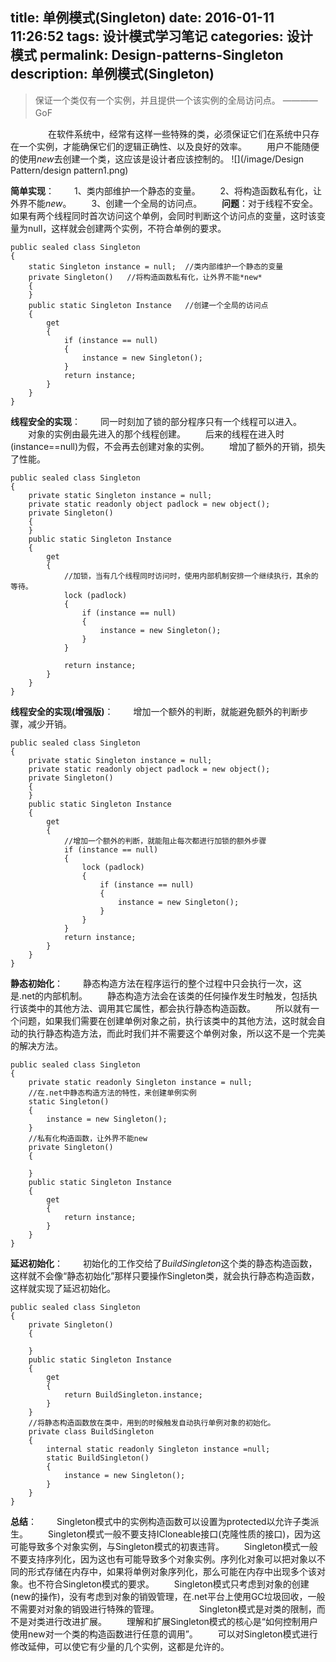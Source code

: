 title: 单例模式(Singleton)
date: 2016-01-11 11:26:52
tags: 设计模式学习笔记
categories: 设计模式
permalink: Design-patterns-Singleton
description: 单例模式(Singleton)
---
>保证一个类仅有一个实例，并且提供一个该实例的全局访问点。     ————GoF　　

　　
　　在软件系统中，经常有这样一些特殊的类，必须保证它们在系统中只存在一个实例，才能确保它们的逻辑正确性、以及良好的效率。
　　用户不能随便的使用*new*去创建一个类，这应该是设计者应该控制的。
![](/image/Design Pattern/design pattern1.png)<!--more-->

**简单实现**：
　　1、类内部维护一个静态的变量。
　　2、将构造函数私有化，让外界不能*new*。
　　3、创建一个全局的访问点。
　　**问题**：对于线程不安全。如果有两个线程同时首次访问这个单例，会同时判断这个访问点的变量，这时该变量为null，这样就会创建两个实例，不符合单例的要求。
```
public sealed class Singleton
{
    static Singleton instance = null;  //类内部维护一个静态的变量
    private Singleton()   //将构造函数私有化，让外界不能*new*
    {
    }
    public static Singleton Instance   //创建一个全局的访问点
    {
        get
        {
            if (instance == null)
            {
                instance = new Singleton();
            }
            return instance;
        }
    }
}
```

**线程安全的实现**：
　　同一时刻加了锁的部分程序只有一个线程可以进入。
　　对象的实例由最先进入的那个线程创建。
　　后来的线程在进入时(instance==null)为假，不会再去创建对象的实例。
　　增加了额外的开销，损失了性能。
```
public sealed class Singleton
{
    private static Singleton instance = null;
    private static readonly object padlock = new object();
    private Singleton()
    {
    }
    public static Singleton Instance
    {
        get
        {
            //加锁，当有几个线程同时访问时，使用内部机制安排一个继续执行，其余的等待。
            lock (padlock)
            {
                if (instance == null)
                {
                    instance = new Singleton();
                }
            }

            return instance;
        }
    }
}
```

**线程安全的实现(增强版)**：
　　增加一个额外的判断，就能避免额外的判断步骤，减少开销。
```
public sealed class Singleton
{
    private static Singleton instance = null;
    private static readonly object padlock = new object();
    private Singleton()
    {
    }
    public static Singleton Instance
    {
        get
        {
            //增加一个额外的判断，就能阻止每次都进行加锁的额外步骤
            if (instance == null)
            {
                lock (padlock)
                {
                    if (instance == null)
                    {
                        instance = new Singleton();
                    }
                }
            }
            return instance;
        }
    }
}
```

**静态初始化**：
　　静态构造方法在程序运行的整个过程中只会执行一次，这是.net的内部机制。
　　静态构造方法会在该类的任何操作发生时触发，包括执行该类中的其他方法、调用其它属性，都会执行静态构造函数。
　　所以就有一个问题，如果我们需要在创建单例对象之前，执行该类中的其他方法，这时就会自动的执行静态构造方法，而此时我们并不需要这个单例对象，所以这不是一个完美的解决方法。
```
public sealed class Singleton
{
    private static readonly Singleton instance = null;
    //在.net中静态构造方法的特性，来创建单例实例
    static Singleton()
    {
        instance = new Singleton(); 
    }
    //私有化构造函数，让外界不能new
    private Singleton() 
    {

    }
    public static Singleton Instance
    {
        get
        {
            return instance;
        }
    }
}
```

**延迟初始化**：
　　初始化的工作交给了*BuildSingleton*这个类的静态构造函数，这样就不会像“静态初始化”那样只要操作Singleton类，就会执行静态构造函数，这样就实现了延迟初始化。
```
public sealed class Singleton
{
    private Singleton()
    {

    }
    public static Singleton Instance
    {
        get
        {
            return BuildSingleton.instance;
        }
    }
    //将静态构造函数放在类中，用到的时候触发自动执行单例对象的初始化。
    private class BuildSingleton
    {
        internal static readonly Singleton instance =null;
        static BuildSingleton()
        {
            instance = new Singleton();
        }
    }
}
```

**总结**：
　　Singleton模式中的实例构造函数可以设置为protected以允许子类派生。
　　Singleton模式一般不要支持ICloneable接口(克隆性质的接口)，因为这可能导致多个对象实例，与Singleton模式的初衷违背。
　　Singleton模式一般不要支持序列化，因为这也有可能导致多个对象实例。序列化对象可以把对象以不同的形式存储在内存中，如果将单例对象序列化，那么可能在内存中出现多个该对象。也不符合Singleton模式的要求。
　　Singleton模式只考虑到对象的创建(new的操作)，没有考虑到对象的销毁管理，在.net平台上使用GC垃圾回收，一般不需要对对象的销毁进行特殊的管理。
　　
　　Singleton模式是对类的限制，而不是对类进行改进扩展。
　　理解和扩展Singleton模式的核心是“如何控制用户使用new对一个类的构造函数进行任意的调用”。
　　可以对Singleton模式进行修改延伸，可以使它有少量的几个实例，这都是允许的。